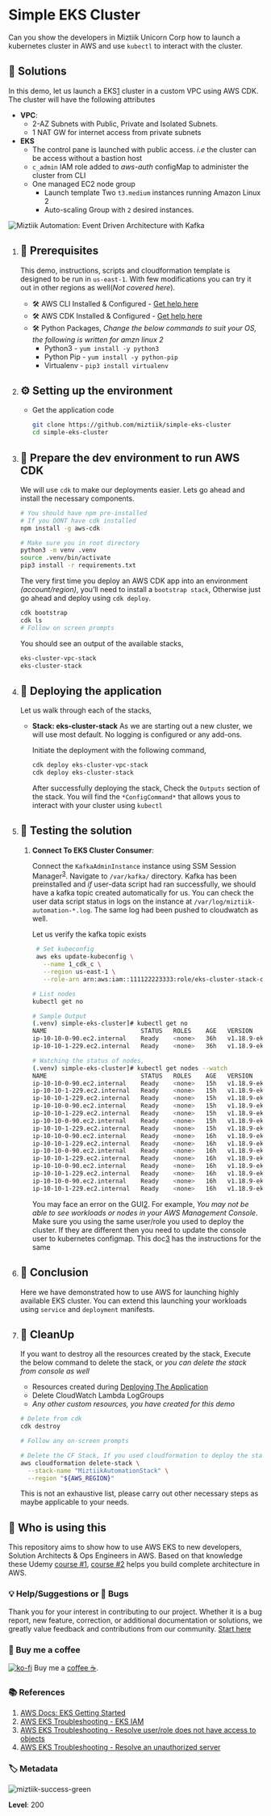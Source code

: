 # Simple EKS Cluster

Can you show the developers in Miztiik Unicorn Corp how to launch a kubernetes cluster in AWS and use `kubectl` to interact with the cluster.

## 🎯 Solutions

In this demo, let us launch a EKS[1] cluster in a custom VPC using AWS CDK. The cluster will have the following attributes

- **VPC**:
  - 2-AZ Subnets with Public, Private and Isolated Subnets.
  - 1 NAT GW for internet access from private subnets
- **EKS**
  - The control pane is launched with public access. _i.e_ the cluster can be access without a bastion host
  - `c_admin` IAM role added to _aws-auth_ configMap to administer the cluster from CLI
  - One managed EC2 node group
    - Launch template Two `t3.medium` instances running Amazon Linux 2
    - Auto-scaling Group with `2` desired instances.

![Miztiik Automation: Event Driven Architecture with Kafka](images/miztiik_automation_event_simple_eks_cluster_00.png)

1.  ## 🧰 Prerequisites

    This demo, instructions, scripts and cloudformation template is designed to be run in `us-east-1`. With few modifications you can try it out in other regions as well(_Not covered here_).

    - 🛠 AWS CLI Installed & Configured - [Get help here](https://youtu.be/TPyyfmQte0U)
    - 🛠 AWS CDK Installed & Configured - [Get help here](https://www.youtube.com/watch?v=MKwxpszw0Rc)
    - 🛠 Python Packages, _Change the below commands to suit your OS, the following is written for amzn linux 2_
      - Python3 - `yum install -y python3`
      - Python Pip - `yum install -y python-pip`
      - Virtualenv - `pip3 install virtualenv`

1.  ## ⚙️ Setting up the environment

    - Get the application code

      ```bash
      git clone https://github.com/miztiik/simple-eks-cluster
      cd simple-eks-cluster
      ```

1.  ## 🚀 Prepare the dev environment to run AWS CDK

    We will use `cdk` to make our deployments easier. Lets go ahead and install the necessary components.

    ```bash
    # You should have npm pre-installed
    # If you DONT have cdk installed
    npm install -g aws-cdk

    # Make sure you in root directory
    python3 -m venv .venv
    source .venv/bin/activate
    pip3 install -r requirements.txt
    ```

    The very first time you deploy an AWS CDK app into an environment _(account/region)_, you’ll need to install a `bootstrap stack`, Otherwise just go ahead and deploy using `cdk deploy`.

    ```bash
    cdk bootstrap
    cdk ls
    # Follow on screen prompts
    ```

    You should see an output of the available stacks,

    ```bash
    eks-cluster-vpc-stack
    eks-cluster-stack
    ```

1.  ## 🚀 Deploying the application

    Let us walk through each of the stacks,

    - **Stack: eks-cluster-stack**
      As we are starting out a new cluster, we will use most default. No logging is configured or any add-ons.

      Initiate the deployment with the following command,

      ```bash
      cdk deploy eks-cluster-vpc-stack
      cdk deploy eks-cluster-stack
      ```

      After successfully deploying the stack, Check the `Outputs` section of the stack. You will find the `*ConfigCommand*` that allows yous to interact with your cluster using `kubectl`

1.  ## 🔬 Testing the solution

    1. **Connect To EKS Cluster Consumer**:

       Connect the `KafkaAdminInstance` instance using SSM Session Manager<sup>[3]</sup>. Navigate to `/var/kafka/` directory. Kafka has been preinstalled and _if_ user-data script had ran successfully, we should have a kafka topic created automatically for us. You can check the user data script status in logs on the instance at `/var/log/miztiik-automation-*.log`. The same log had been pushed to cloudwatch as well.

       Let us verify the kafka topic exists

       ```bash
        # Set kubeconfig
        aws eks update-kubeconfig \
          --name 1_cdk_c \
          --region us-east-1 \
          --role-arn arn:aws:iam::111122223333:role/eks-cluster-stack-cAdminRole655A13CE-XBF2V3PPV4FI

       # List nodes
       kubectl get no

       # Sample Output
       (.venv) simple-eks-cluster]# kubectl get no
       NAME                          STATUS   ROLES    AGE   VERSION
       ip-10-10-0-90.ec2.internal    Ready    <none>   36h   v1.18.9-eks-d1db3c
       ip-10-10-1-229.ec2.internal   Ready    <none>   36h   v1.18.9-eks-d1db3c
       ```

       ```sh
       # Watching the status of nodes,
       (.venv) simple-eks-cluster]# kubectl get nodes --watch
       NAME                          STATUS   ROLES    AGE   VERSION
       ip-10-10-0-90.ec2.internal    Ready    <none>   15h   v1.18.9-eks-d1db3c
       ip-10-10-1-229.ec2.internal   Ready    <none>   15h   v1.18.9-eks-d1db3c
       ip-10-10-1-229.ec2.internal   Ready    <none>   15h   v1.18.9-eks-d1db3c
       ip-10-10-0-90.ec2.internal    Ready    <none>   15h   v1.18.9-eks-d1db3c
       ip-10-10-1-229.ec2.internal   Ready    <none>   15h   v1.18.9-eks-d1db3c
       ip-10-10-0-90.ec2.internal    Ready    <none>   15h   v1.18.9-eks-d1db3c
       ip-10-10-1-229.ec2.internal   Ready    <none>   15h   v1.18.9-eks-d1db3c
       ip-10-10-0-90.ec2.internal    Ready    <none>   16h   v1.18.9-eks-d1db3c
       ip-10-10-1-229.ec2.internal   Ready    <none>   16h   v1.18.9-eks-d1db3c
       ip-10-10-0-90.ec2.internal    Ready    <none>   16h   v1.18.9-eks-d1db3c
       ip-10-10-1-229.ec2.internal   Ready    <none>   16h   v1.18.9-eks-d1db3c
       ip-10-10-0-90.ec2.internal    Ready    <none>   16h   v1.18.9-eks-d1db3c
       ip-10-10-1-229.ec2.internal   Ready    <none>   16h   v1.18.9-eks-d1db3c
       ip-10-10-0-90.ec2.internal    Ready    <none>   16h   v1.18.9-eks-d1db3c
       ip-10-10-1-229.ec2.internal   Ready    <none>   16h   v1.18.9-eks-d1db3c
       ```

       You may face an error on the GUI[2]. For example, _You may not be able to see workloads or nodes in your AWS Management Console_.
       Make sure you using the same user/role you used to deploy the cluster. If they are different then you need to update the console user to kubernetes configmap. This doc[3] has the instructions for the same

1.  ## 📒 Conclusion

    Here we have demonstrated how to use AWS for launching highly available EKS cluster. You can extend this launching your workloads using `service` and `deployment` manifests.

1.  ## 🧹 CleanUp

    If you want to destroy all the resources created by the stack, Execute the below command to delete the stack, or _you can delete the stack from console as well_

    - Resources created during [Deploying The Application](#-deploying-the-application)
    - Delete CloudWatch Lambda LogGroups
    - _Any other custom resources, you have created for this demo_

    ```bash
    # Delete from cdk
    cdk destroy

    # Follow any on-screen prompts

    # Delete the CF Stack, If you used cloudformation to deploy the stack.
    aws cloudformation delete-stack \
      --stack-name "MiztiikAutomationStack" \
      --region "${AWS_REGION}"
    ```

    This is not an exhaustive list, please carry out other necessary steps as maybe applicable to your needs.

## 📌 Who is using this

This repository aims to show how to use AWS EKS to new developers, Solution Architects & Ops Engineers in AWS. Based on that knowledge these Udemy [course #1][102], [course #2][101] helps you build complete architecture in AWS.

### 💡 Help/Suggestions or 🐛 Bugs

Thank you for your interest in contributing to our project. Whether it is a bug report, new feature, correction, or additional documentation or solutions, we greatly value feedback and contributions from our community. [Start here](/issues)

### 👋 Buy me a coffee

[![ko-fi](https://www.ko-fi.com/img/githubbutton_sm.svg)](https://ko-fi.com/Q5Q41QDGK) Buy me a [coffee ☕][900].

### 📚 References

1. [AWS Docs: EKS Getting Started][1]
1. [AWS EKS Troubleshooting - EKS IAM][2]
1. [AWS EKS Troubleshooting - Resolve user/role does not have access to objects][3]
1. [AWS EKS Troubleshooting - Resolve an unauthorized server][4]

### 🏷️ Metadata

![miztiik-success-green](https://img.shields.io/badge/Miztiik:Automation:Level-200-green)

**Level**: 200

[1]: https://docs.aws.amazon.com/eks/latest/userguide/getting-started.html
[2]: https://docs.aws.amazon.com/eks/latest/userguide/troubleshooting_iam.html
[3]: https://aws.amazon.com/premiumsupport/knowledge-center/eks-kubernetes-object-access-error/
[4]: https://aws.amazon.com/premiumsupport/knowledge-center/eks-api-server-unauthorized-error/
[100]: https://www.udemy.com/course/aws-cloud-security/?referralCode=B7F1B6C78B45ADAF77A9
[101]: https://www.udemy.com/course/aws-cloud-security-proactive-way/?referralCode=71DC542AD4481309A441
[102]: https://www.udemy.com/course/aws-cloud-development-kit-from-beginner-to-professional/?referralCode=E15D7FB64E417C547579
[103]: https://www.udemy.com/course/aws-cloudformation-basics?referralCode=93AD3B1530BC871093D6
[899]: https://www.udemy.com/user/n-kumar/
[900]: https://ko-fi.com/miztiik
[901]: https://ko-fi.com/Q5Q41QDGK
